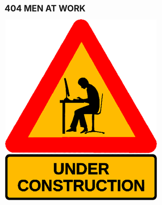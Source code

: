 # 404 MEN AT WORK

<p align="center">
    <img src="../imgs/construction.png" alt="Arduino Uno" width="500">
</p>